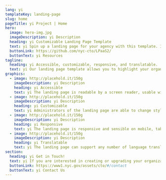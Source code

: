```yaml
---
lang: yi
templateKey: landing-page
slug: home
pageTitle: yi Project | Home
hero:
  image: hero-img.jpg
  imageDescription: yi Description
  heading: yi Customizable Landing Page Template 
  text: yi Spin up a landing page for your agency with this template. It includes all of the resources that you need to have a secure, appealing, and sustainable landing page.
  buttonLink: https://github.com/nyc-cto/LPaaS2/
  buttonText: yi Resources
tagline:
  heading: yi Accessible, customizable, responsive, and translatable.
  text: yi Our landing page template allows you to highlight your organization or agency by making it convenient to spin up a landing page of your own. Agencies can edit the template to include useful content and customize it to highlight your work. The landing page template has key accessibility features, including readability by a screen reader, and the content can be translated into different languages. The page is also responsive on mobile, tablet, and desktop platforms.
graphics:
  - image: http://placehold.it/150g
    imageDescription: yi Description
    heading: yi Accessible
    text: yi The landing page is readable by a screen reader, usable with a keyboard, and has been tested for several additional accessibility features.
  - image: http://placehold.it/150g
    imageDescription: yi Description
    heading: yi Customizable
    text: yi Administrators of the landing page are able to change styling and theming features on the page, as well as edit any necessary content. 
  - image: http://placehold.it/150g
    imageDescription: yi Description
    heading: yi Responsive
    text: yi The landing page is responsive and sensible on mobile, tablet, and desktop platforms. 
  - image: http://placehold.it/150g
    imageDescription: yi Description
    heading: yi Translatable
    text: yi The landing page can support any number of language translations, including right-to-left languages. 
section:
  heading: yi Get in Touch!
  text: yi If you are interested in creating or upgrading your organization’s landing page, this landing page template is a great start. For information on how to get started, feel free to contact us.
  buttonLink: https://www1.nyc.gov/assets/cto/#/contact
  buttonText: yi Contact Us
---
```

